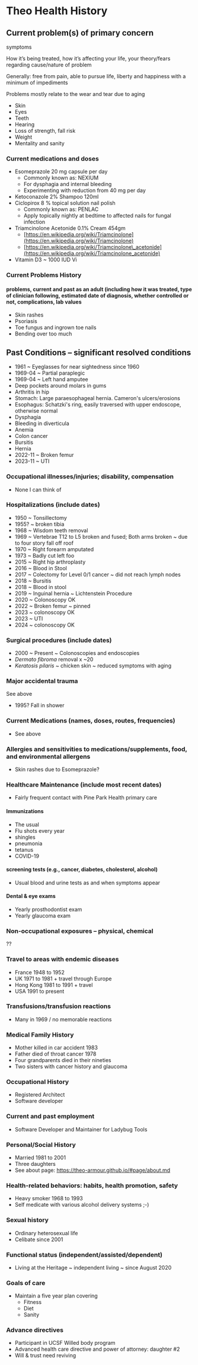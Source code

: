# Theo Health History

## Current problem(s) of primary concern

symptoms

How it’s being treated, how it’s affecting your life, your theory/fears regarding cause/nature of problem

Generally: free from pain, able to pursue life, liberty and happiness with a minimum of impediments

Problems mostly relate to the wear and tear due to aging

* Skin
* Eyes
* Teeth
* Hearing
* Loss of strength, fall risk
* Weight
* Mentality and sanity

### Current medications and doses

* Esomeprazole 20 mg capsule per day
  * Commonly known as: NEXIUM
  * For dysphagia and internal bleeding
  * Experimenting with reduction from 40 mg per day
* Ketoconazole 2% Shampoo 120ml
* Ciclopirox 8 % topical solution nail polish
  * Commonly known as: PENLAC
  * Apply topically nightly at bedtime to affected nails for fungal infection
* Triamcinolone Acetonide 0.1% Cream 454gm
  * [https://en.wikipedia.org/wiki/Triamcinolone](https://en.wikipedia.org/wiki/Triamcinolone)
  * [https://en.wikipedia.org/wiki/Triamcinolone\_acetonide](https://en.wikipedia.org/wiki/Triamcinolone_acetonide)
* Vitamin D3 ~ 1000 IUD Vi

### Current Problems History

#### problems, current and past as an adult (including how it was treated, type of clinician following, estimated date of diagnosis, whether controlled or not, complications, lab values

* Skin rashes
* Psoriasis
* Toe fungus and ingrown toe nails
* Bending over too much

## Past Conditions – significant resolved conditions

* 1961 ~ Eyeglasses for near sightedness since 1960
* 1969-04 ~ Partial paraplegic
* 1969-04 ~ Left hand amputee
* Deep pockets around molars in gums
* Arthritis in hip
* Stomach: Large paraesophageal hernia. Cameron's ulcers/erosions
* Esophagus: Schatzki's ring, easily traversed with upper endoscope, otherwise normal
* Dysphagia
* Bleeding in diverticula
* Anemia
* Colon cancer
* Bursitis
* Hernia
* 2022-11 ~ Broken femur
* 2023-11 ~ UTI

### Occupational illnesses/injuries; disability, compensation

* None I can think of

### Hospitalizations (include dates)

* 1950 ~ Tonsillectomy
* 1955? ~ broken tibia
* 1968 ~ Wisdom teeth removal
* 1969 ~ Vertebrae T12 to L5 broken and fused; Both arms broken ~ due to four story fall off roof
* 1970 ~ Right forearm amputated
* 1973 ~ Badly cut left foo
* 2015 ~ Right hip arthroplasty
* 2016 ~ Blood in Stool
* 2017 ~ Colectomy for Level 0/1 cancer ~ did not reach lymph nodes
* 2018 ~ Bursitis
* 2018 ~ Blood in stool
* 2019 ~ Inguinal hernia ~ Lichtenstein Procedure
* 2020 ~ Colonoscopy OK
* 2022 ~ Broken femur ~ pinned
* 2023 ~ colonoscopy OK
* 2023 ~ UTI
* 2024 ~ colonoscopy OK

### Surgical procedures (include dates)

* 2000 ~ Present ~ Colonoscopies and endoscopies
* _Dermato fibroma_ removal x ~20
* _Keratosis pilaris_ ~ chicken skin ~ reduced symptoms with aging

### Major accidental trauma

See above

* 1995? Fall in shower

### Current Medications (names, doses, routes, frequencies)

* See above

### Allergies and sensitivities to medications/supplements, food, and environmental allergens

* Skin rashes due to Esomeprazole?

### Healthcare Maintenance (include most recent dates)

* Fairly frequent contact with Pine Park Health primary care

#### Immunizations

* The usual
* Flu shots every year
* shingles
* pneumonia
* tetanus
* COVID-19

#### screening tests (e.g., cancer, diabetes, cholesterol, alcohol)

* Usual blood and urine tests as and when symptoms appear

#### Dental & eye exams

* Yearly prosthodontist exam
* Yearly glaucoma exam

### Non-occupational exposures – physical, chemical

??

### Travel to areas with endemic diseases

* France 1948 to 1952
* UK 1971 to 1981 + travel through Europe
* Hong Kong 1981 to 1991 + travel
* USA 1991 to present

### Transfusions/transfusion reactions

* Many in 1969 / no memorable reactions

### Medical Family History

* Mother killed in car accident 1983
* Father died of throat cancer 1978
* Four grandparents died in their nineties
* Two sisters with cancer history and glaucoma

### Occupational History

* Registered Architect
* Software developer

### Current and past employment

* Software Developer and Maintainer for Ladybug Tools

### Personal/Social History

* Married 1981 to 2001
* Three daughters
* See about page: https://theo-armour.github.io/#page/about.md

### Health-related behaviors: habits, health promotion, safety

* Heavy smoker 1968 to 1993
* Self medicate with various alcohol delivery systems ;-)

### Sexual history

* Ordinary heterosexual life
* Celibate since 2001

### Functional status (independent/assisted/dependent)

* Living at the Heritage ~ independent living ~ since August 2020

### Goals of care

* Maintain a five year plan covering
  * Fitness
  * Diet
  * Sanity

### Advance directives

* Participant in UCSF Willed body program
* Advanced health care directive and power of attorney: daughter #2
* Will & trust need reviving
